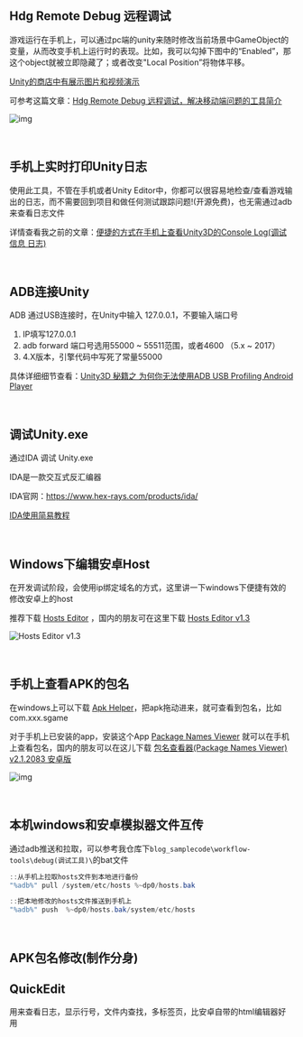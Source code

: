 ## Hdg Remote Debug 远程调试

游戏运行在手机上，可以通过pc端的unity来随时修改当前场景中GameObject的变量，从而改变手机上运行时的表现。比如，我可以勾掉下图中的“Enabled”，那这个object就被立即隐藏了；或者改变"Local Position”将物体平移。

[Unity的商店中有展示图片和视频演示](https://www.assetstore.unity3d.com/en/#!/content/61863)

可参考这篇文章：[Hdg Remote Debug 远程调试，解决移动端问题的工具简介](https://zhuanlan.zhihu.com/p/30110756)

![img](https://pic1.zhimg.com/v2-b7735d3f380fd7dcd403a14146f9ccd8_r.jpg)

​      

## 手机上实时打印Unity日志

使用此工具，不管在手机或者Unity Editor中，你都可以很容易地检查/查看游戏输出的日志，而不需要回到项目和做任何测试跟踪问题!(开源免费)，也无需通过adb来查看日志文件

详情查看我之前的文章：[便捷的方式在手机上查看Unity3D的Console Log(调试信息 日志)](https://www.cnblogs.com/zhaoqingqing/p/5794009.html)

​      

## ADB连接Unity

ADB 通过USB连接时，在Unity中输入 127.0.0.1，不要输入端口号

1. IP填写127.0.0.1
2. adb forward 端口号选用55000 ~ 55511范围，或者4600 （5.x ~ 2017）
3. 4.X版本，引擎代码中写死了常量55000

具体详细细节查看：[Unity3D 秘籍之 为何你无法使用ADB USB Profiling Android Player](https://zhuanlan.zhihu.com/p/30247546)

​      

## 调试Unity.exe

通过IDA 调试 Unity.exe

IDA是一款交互式反汇编器

IDA官网：https://www.hex-rays.com/products/ida/

[IDA使用简易教程](https://www.xuenixiang.com/thread-99-1-1.html)

​     

## Windows下编辑安卓Host

在开发调试阶段，会使用ip绑定域名的方式，这里讲一下windows下便捷有效的修改安卓上的host

推荐下载 [Hosts Editor](https://apkpure.com/hosts-editor/com.nilhcem.hostseditor) ，国内的朋友可在这里下载 [Hosts Editor v1.3](http://www.pc6.com/az/115764.html)

![Hosts Editor v1.3](http://8.pic.pc6.com/thumb/up/2014-7/20147149256885980_600_0.jpg)

​     

## 手机上查看APK的包名

在windows上可以下载 [Apk Helper](http://xiazai.zol.com.cn/detail/45/443215.shtml)，把apk拖动进来，就可查看到包名，比如com.xxx.sgame

对于手机上已安装的app，安装这个App [Package Names Viewer](https://play.google.com/store/apps/details?id=com.csdroid.pkg&hl=en_US)  就可以在手机上查看包名，国内的朋友可以在这儿下载 [包名查看器(Package Names Viewer) v2.1.2083 安卓版](https://www.cr173.com/soft/710834.html)  

![img](https://pic.cr173.com/up/2018-3/15214214177798582.jpg)

​     

## 本机windows和安卓模拟器文件互传

通过adb推送和拉取，可以参考我仓库下`blog_samplecode\workflow-tools\debug(调试工具)\`的bat文件

```powershell
::从手机上拉取hosts文件到本地进行备份
"%adb%" pull /system/etc/hosts %~dp0/hosts.bak

::把本地修改的hosts文件推送到手机上
"%adb%" push  %~dp0/hosts.bak/system/etc/hosts
```



​      

## APK包名修改(制作分身)

## QuickEdit

用来查看日志，显示行号，文件内查找，多标签页，比安卓自带的html编辑器好用